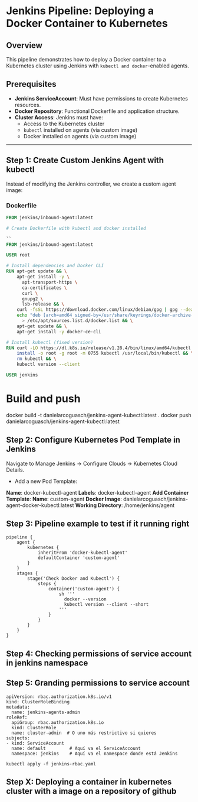 # Jenkins Pipeline: Deploying a Docker Container to Kubernetes

## Overview
This pipeline demonstrates how to deploy a Docker container to a Kubernetes cluster using Jenkins with `kubectl and docker`-enabled agents.

## Prerequisites
- **Jenkins ServiceAccount**: Must have permissions to create Kubernetes resources.
- **Docker Repository**: Functional Dockerfile and application structure.
- **Cluster Access**: Jenkins must have:
  - Access to the Kubernetes cluster
  - `kubectl` installed on agents (via custom image)
  - Docker installed on agents (via custom image)

---

## Step 1: Create Custom Jenkins Agent with kubectl
Instead of modifying the Jenkins controller, we create a custom agent image:

### Dockerfile
```dockerfile
FROM jenkins/inbound-agent:latest

# Create Dockerfile with kubectl and docker installed

``
FROM jenkins/inbound-agent:latest

USER root

# Install dependencies and Docker CLI
RUN apt-get update && \
    apt-get install -y \
      apt-transport-https \
      ca-certificates \
      curl \
      gnupg2 \
      lsb-release && \
    curl -fsSL https://download.docker.com/linux/debian/gpg | gpg --dearmor -o /usr/share/keyrings/docker-archive-keyring.gpg && \
    echo "deb [arch=amd64 signed-by=/usr/share/keyrings/docker-archive-keyring.gpg] https://download.docker.com/linux/debian $(lsb_release -cs) stable" \
      > /etc/apt/sources.list.d/docker.list && \
    apt-get update && \
    apt-get install -y docker-ce-cli

# Install kubectl (fixed version)
RUN curl -LO https://dl.k8s.io/release/v1.28.4/bin/linux/amd64/kubectl && \
    install -o root -g root -m 0755 kubectl /usr/local/bin/kubectl && \
    rm kubectl && \
    kubectl version --client

USER jenkins
```

# Build and push

docker build -t danielarcoguasch/jenkins-agent-kubectl:latest .
docker push danielarcoguasch/jenkins-agent-kubectl:latest


## Step 2: Configure Kubernetes Pod Template in Jenkins

Navigate to Manage Jenkins → Configure Clouds → Kubernetes Cloud Details.

- Add a new Pod Template:

**Name**: docker-kubectl-agent
**Labels**: docker-kubectl-agent
**Add Container Template**:
**Name**: custom-agent
**Docker Image**: danielarcoguasch/jenkins-agent-docker-kubectl:latest
**Working Directory**: /home/jenkins/agent


## Step 3: Pipeline example to test if it running right

```
pipeline {
    agent {
        kubernetes {
            inheritFrom 'docker-kubectl-agent'
            defaultContainer 'custom-agent'
        }
    }
    stages {
        stage('Check Docker and Kubectl') {
            steps {
                container('custom-agent') {
                    sh '''
                      docker --version
                      kubectl version --client --short
                    '''
                }
            }
        }
    }
}

```


## Step 4: Checking permissions of service account in jenkins namespace


## Step 5: Granding permissions to service account

```
apiVersion: rbac.authorization.k8s.io/v1
kind: ClusterRoleBinding
metadata:
  name: jenkins-agents-admin
roleRef:
  apiGroup: rbac.authorization.k8s.io
  kind: ClusterRole
  name: cluster-admin  # O uno más restrictivo si quieres
subjects:
- kind: ServiceAccount
  name: default         # Aquí va el ServiceAccount
  namespace: jenkins    # Aquí va el namespace donde está Jenkins
```

```
kubectl apply -f jenkins-rbac.yaml
```

## Step X: Deploying a container in kubernetes cluster with a image on a repository of github

